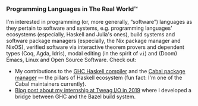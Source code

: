 ### Programming Languages in The Real World™

I'm interested in programming (or, more generally, “software”) languages as they
pertain to software and systems, e.g.
programming languages' ecosystems (especially, Haskell and Julia's ones),
build systems and software package managers (especially, the Nix package manager and NixOS),
verified software via interactive theorem provers and dependent types (Coq, Agda, Idris),
modal editing (in the spirit of `vi`) and (Doom) Emacs, Linux and Open Source Software.
Check out:

* My contributions to the [GHC Haskell compiler][ghc] and the [Cabal package
  manager][cabal] — the pillars of Haskell ecosystem (fun fact: I'm one of the Cabal
  maintainers currently).
* [Blog post about my internship at Tweag I/O in 2019][4] where I developed a bridge between GHC and the Bazel build system.

[ghc]: https://github.com/ghc/ghc/search?o=desc&q=author%3Aulysses4ever&s=committer-date&type=Commits
[cabal]: https://github.com/haskell/cabal/search?o=desc&q=author%3Aulysses4ever&s=committer-date&type=Commits
[4]: https://www.tweag.io/blog/2019-09-25-bazel-ghc-persistent-worker-internship/
